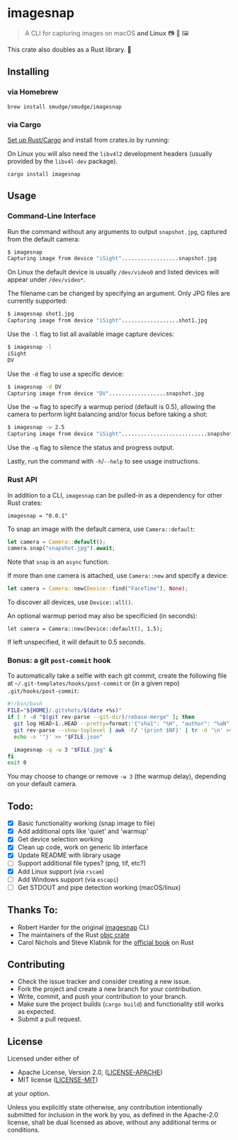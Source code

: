 # imagesnap

> A CLI for capturing images on macOS **and Linux** 📷 📸 🖼️

This crate also doubles as a Rust library. 🦀

## Installing

### via Homebrew

```
brew install smudge/smudge/imagesnap
```

### via Cargo

[Set up Rust/Cargo](https://doc.rust-lang.org/book/ch01-01-installation.html)
and install from crates.io by running:

On Linux you will also need the `libv4l2` development headers
(usually provided by the `libv4l-dev` package).

```
cargo install imagesnap
```

## Usage

### Command-Line Interface

Run the command without any arguments to output `snapshot.jpg`,
captured from the default camera:

```bash
$ imagesnap
Capturing image from device "iSight"..................snapshot.jpg
```

On Linux the default device is usually `/dev/video0` and
listed devices will appear under `/dev/video*`.

The filename can be changed by specifying an argument. Only JPG files are currently supported:

```bash
$ imagesnap shot1.jpg
Capturing image from device "iSight"..................shot1.jpg
```

Use the `-l` flag to list all available image capture devices:

```bash
$ imagesnap -l
iSight
DV
```

Use the `-d` flag to use a specific device:

```bash
$ imagesnap -d DV
Capturing image from device "DV"..................snapshot.jpg
```

Use the `-w` flag to specify a warmup period (default is 0.5), allowing the camera to perform light balancing and/or focus before taking a shot:

```bash
$ imagesnap -w 2.5
Capturing image from device "iSight"...........................snapshot.jpg
```

Use the `-q` flag to silence the status and progress output.

Lastly, run the command with `-h`/`--help` to see usage instructions.

### Rust API

In addition to a CLI, `imagesnap` can be pulled-in as a dependency for other Rust crates:

```
imagesnap = "0.0.1"
```

To snap an image with the default camera, use `Camera::default`:

```rust
let camera = Camera::default();
camera.snap("snapshot.jpg").await;
```

Note that `snap` is an `async` function.

If more than one camera is attached, use `Camera::new` and specify a device:

```rust
let camera = Camera::new(Device::find("FaceTime"), None);
```

To discover all devices, use `Device::all()`.

An optional warmup period may also be specificied (in seconds):

```
let camera = Camera::new(Device::default(), 1.5);
```

If left unspecified, it will default to 0.5 seconds.

### Bonus: a git `post-commit` hook

To automatically take a selfie with each git commit, create the following file at
`~/.git-templates/hooks/post-commit` or (in a given repo) `.git/hooks/post-commit`:

```bash
#!/bin/bash
FILE="${HOME}/.gitshots/$(date +%s)"
if [ ! -d "$(git rev-parse --git-dir)/rebase-merge" ]; then
  git log HEAD~1..HEAD --pretty=format:'{"sha1": "%H", "author": "%aN", "authored": %at, "commiter": "%cN", "committed": %ct, "msg": "%s", "project:" "' > "$FILE.json"
  git rev-parse --show-toplevel | awk -F/ '{print $NF}' | tr -d '\n' >> "$FILE.json"
  echo -n '"}' >> "$FILE.json"

  imagesnap -q -w 3 "$FILE.jpg" &
fi
exit 0
```

You may choose to change or remove `-w 3` (the warmup delay), depending on your default camera.

## Todo:

- [X] Basic functionality working (snap image to file)
- [X] Add additional opts like 'quiet' and 'warmup'
- [X] Get device selection working
- [X] Clean up code, work on generic lib interface
- [X] Update README with library usage
- [ ] Support additional file types? (png, tif, etc?)
- [X] Add Linux support (via `rscam`)
- [ ] Add Windows support (via `escapi`)
- [ ] Get STDOUT and pipe detection working (macOS/linux)

## Thanks To:

* Robert Harder for the original [imagesnap](https://github.com/rharder/imagesnap) CLI
* The maintainers of the Rust [objc crate](https://github.com/SSheldon/rust-objc)
* Carol Nichols and Steve Klabnik for the [official book](https://doc.rust-lang.org/book/) on Rust

## Contributing

* Check the issue tracker and consider creating a new issue.
* Fork the project and create a new branch for your contribution.
* Write, commit, and push your contribution to your branch.
* Make sure the project builds (`cargo build`) and functionality still works as expected.
* Submit a pull request.

## License

Licensed under either of

- Apache License, Version 2.0, ([LICENSE-APACHE](LICENSE-APACHE))
- MIT license ([LICENSE-MIT](LICENSE-MIT))

at your option.

Unless you explicitly state otherwise, any contribution intentionally submitted for inclusion
in the work by you, as defined in the Apache-2.0 license, shall be dual licensed as above,
without any additional terms or conditions.

